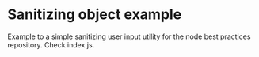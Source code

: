 # Sanitizing object example

Example to a simple sanitizing user input utility for the node best practices repository. Check index.js.